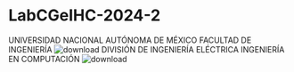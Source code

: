 # LabCGeIHC-2024-2

UNIVERSIDAD NACIONAL AUTÓNOMA DE MÉXICO 
FACULTAD DE INGENIERÍA 
![download](https://github.com/maxquinrey/LabCGeiHC-2024-2/assets/163383404/9fa09843-82f2-4236-a803-5c02a55c66ec)                     DIVISIÓN DE INGENIERÍA ELÉCTRICA 
INGENIERÍA EN COMPUTACIÓN 
                                                                                                               ![download](https://github.com/maxquinrey/LabCGeiHC-2024-2/assets/163383404/4f1fcb7a-de38-41eb-8071-f5d6542bbf51)

